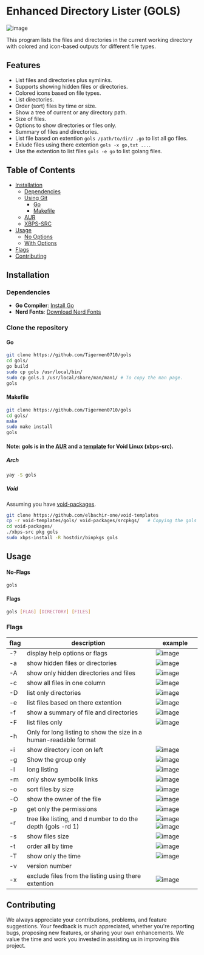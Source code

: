 # Enhanced Directory Lister (GOLS)

![image](https://i.postimg.cc/htv8YKBp/golsshot.jpg)

This program lists the files and directories in the current working directory with colored and icon-based outputs for different file types.

## Features

- List files and directories plus symlinks.
- Supports showing hidden files or directories.
- Colored icons based on file types.
- List directories.
- Order (sort) files by time or size.
- Show a tree of current or any directory path.
- Size of files.
- Options to show directories or files only.
- Summary of files and directories.
- List file based on extention `gols /path/to/dir/ .go` to list all go files.
- Exlude files using there extention `gols -x go,txt ...`.
- Use the extention to list files `gols -e go` to list golang files.

## Table of Contents

* [Installation](#Installation)
    * [Dependencies](#Dependencies)
    * [Using Git](#Clone)
        * [Go](#Go)
        * [Makefile](#Makefile)
    * [AUR](#Arch)
    * [XBPS-SRC](#Void)
* [Usage](#Usage)
    * [No Options](#No-Flags)
    * [With Options](#Flags)
* [Flags](#Flags)
* [Contributing](#Contributing)

## Installation

### Dependencies

- **Go Compiler**: [Install Go](https://go.dev/dl/)
- **Nerd Fonts**: [Download Nerd Fonts](https://www.nerdfonts.com/font-downloads)

### Clone the repository

#### Go

```bash
git clone https://github.com/Tigermen0710/gols
cd gols/
go build
sudo cp gols /usr/local/bin/
sudo cp gols.1 /usr/local/share/man/man1/ # To copy the man page.
gols
```
#### Makefile

```bash
git clone https://github.com/Tigermen0710/gols
cd gols/
make
sudo make install
gols
```

#### Note: gols is in the [AUR](https://aur.archlinux.org/packages/gols) and a [template](https://github.com/elbachir-one/void-templates) for Void Linux (xbps-src).

##### Arch
```bash
yay -S gols
```

##### Void

Assuming you have [void-packages](https://github.com/void-linux/void-packages).
```bash
git clone https://github.com/elbachir-one/void-templates
cp -r void-templates/gols/ void-packages/srcpkgs/   # Copying the gols directory that has the template.
cd void-packages/
./xbps-src pkg gols
sudo xbps-install -R hostdir/binpkgs gols
```

## Usage

#### No-Flags

```bash
gols
```
#### Flags

```bash
gols [FLAG] [DIRECTORY] [FILES]
```

### Flags

| flag | description                                                  | example                                                                                         |
|------|--------------------------------------------------------------|-------------------------------------------------------------------------------------------------|
| -?   | display help options or flags                                | ![image](https://i.postimg.cc/htsDBSD7/image.png)                                               |
| -a   | show hidden files or directories                             | ![image](https://i.postimg.cc/zGsDxgmV/a-flag.png)                                              |
| -A   | show only hidden directories and files                       | ![image](https://i.postimg.cc/SQYzhZCc/A.png)                                                   |
| -c   | show all files in one column                                 | ![image](https://github.com/user-attachments/assets/07ec7ab1-3740-487c-8602-03963b3c556d)       |
| -D   | list only directories                                        | ![image](https://i.postimg.cc/52M98M9g/D.png)                                                   |
| -e   | list files based on there extention                          | ![image](https://i.postimg.cc/fLxxT1NJ/e.png)                                                   |
| -f   | show a summary of file and directories                       | ![image](https://i.postimg.cc/gcL2ZFDf/ff.png)                                                  |
| -F   | list files only                                              | ![image](https://i.postimg.cc/Z5FbcDCS/F.png)                                                   |
| -h   | Only for long listing to show the size in a human-readable format |   |
| -i   | show directory icon on left                                  | ![image](https://i.postimg.cc/Z0tKKdX7/i.png)                                                   |
| -g   | Show the group only                                          | ![image](https://i.postimg.cc/ZKsYgKXL/g.png)                                                   |
| -l   | long listing                                                 | ![image](https://github.com/user-attachments/assets/98a41e56-92b5-46ad-8780-e3c611476207)       |
| -m   | only show symbolik links                                     | ![image](https://i.postimg.cc/N2f5FZ1s/symlink.png)                                             |
| -o   | sort files by size                                           | ![image](https://github.com/user-attachments/assets/80e7ce61-b606-413e-9407-f71c812a54a3)       |
| -O   | show the owner of the file                                   | ![image](https://i.postimg.cc/vBRgzmrP/O.png) |
| -p   | get only the permissions                                     | ![image](https://i.postimg.cc/bvSSkntD/p.png) |
| -r   | tree like listing, and d number to do the depth (gols -rd 1) | ![image](https://i.postimg.cc/rsdQLxW4/tree.png) ![image](https://i.postimg.cc/PJ5NmZC4/rd.png) |
| -s   | show files size                                              | ![image](https://github.com/user-attachments/assets/433e18af-b869-4bfc-982a-6528341895a9)       |
| -t   | order all by time                                            | ![image](https://github.com/user-attachments/assets/7037b518-c08a-464c-847e-486966bfa7ff)       |
| -T   | show only the time                                           | ![image](https://i.postimg.cc/ZRr9DhjJ/T.png)                                                   |
| -v   | version number                                               |                                                                                                 |
| -x   | exclude files from the listing using there extention         | ![image](https://i.postimg.cc/90Cy41m1/x.png)                                                   |

## Contributing

We always appreciate your contributions, problems, and feature suggestions. Your feedback is much appreciated, whether you're reporting bugs, proposing new features, or sharing your own enhancements. We value the time and work you invested in assisting us in improving this project.

